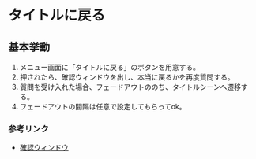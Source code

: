 # タイトルに戻る

## 基本挙動

1. メニュー画面に「タイトルに戻る」のボタンを用意する。
2. 押されたら、確認ウィンドウを出し、本当に戻るかを再度質問する。
3. 質問を受け入れた場合、フェードアウトののち、タイトルシーンへ遷移する。
4. フェードアウトの間隔は任意で設定してもらってok。

### 参考リンク
 - [確認ウィンドウ](/Specifications/UI/MenuUI/ConfirmDisplay.md)